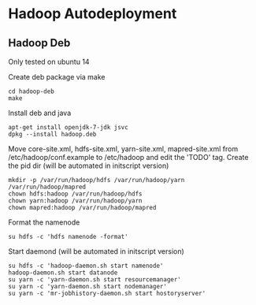 Hadoop Autodeployment
=====================

Hadoop Deb
----------
Only tested on ubuntu 14

Create deb package via make
```shell
cd hadoop-deb
make
```
Install deb and java
```shell
apt-get install openjdk-7-jdk jsvc
dpkg --install hadoop.deb
```
Move core-site.xml, hdfs-site.xml, yarn-site.xml, mapred-site.xml from /etc/hadoop/conf.example to /etc/hadoop and edit the 'TODO' tag.
Create the pid dir  (will be automated in initscript version)
```shell
mkdir -p /var/run/hadoop/hdfs /var/run/hadoop/yarn /var/run/hadoop/mapred
chown hdfs:hadoop /var/run/hadoop/hdfs
chown yarn:hadoop /var/run/hadoop/yarn
chown mapred:hadoop /var/run/hadoop/mapred
```
Format the namenode
```shell
su hdfs -c 'hdfs namenode -format'
```
Start daemond (will be automated in initscript version)
```shell
su hdfs -c 'hadoop-daemon.sh start namenode'
hadoop-daemon.sh start datanode
su yarn -c 'yarn-daemon.sh start resourcemanager'
su yarn -c 'yarn-daemon.sh start nodemanager'
su yarn -c 'mr-jobhistory-daemon.sh start hostoryserver'
```
